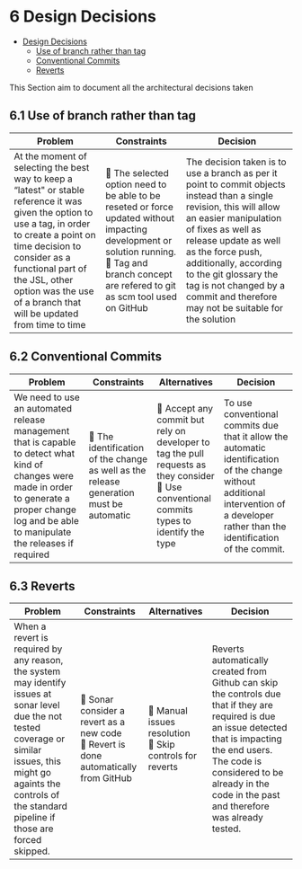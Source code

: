 # 6 Design Decisions

<!-- TOC -->

- [Design Decisions](#design-decisions)
    - [Use of branch rather than tag](#use-of-branch-rather-than-tag)
    - [Conventional Commits](#conventional-commits)
    - [Reverts](#reverts)

<!-- /TOC -->

This Section aim to document all the architectural decisions taken

## 6.1 Use of branch rather than tag

| Problem | Constraints | Decision |
| --- | --- | --- |
| At the moment of selecting the best way to keep a “latest" or stable reference it was given the option to use a tag, in order to create a point on time decision to consider as a functional part of the JSL, other option was the use of a branch that will be updated from time to time | :children_crossing: The selected option need to be able to be reseted or force updated without impacting development or solution running. <br> :children_crossing: Tag and branch concept are refered to git as scm tool used on GitHub | The decision taken is to use a branch as per it point to commit objects instead than a single revision, this will allow an easier manipulation of fixes as well as release update as well as the force push, additionally, according to the git glossary the tag is not changed by a commit and therefore may not be suitable for the solution |

## 6.2 Conventional Commits

| Problem | Constraints | Alternatives | Decision |
| --- | --- | --- | --- |
| We need to use an automated release management that is capable to detect what kind of changes were made in order to generate a proper change log and be able to manipulate the releases if required | :children_crossing: The identification of the change as well as the release generation must be automatic | :twisted_rightwards_arrows: Accept any commit but rely on developer to tag the pull requests as they consider <br> :twisted_rightwards_arrows: Use conventional commits types to identify the type | To use conventional commits due that it allow the automatic identification of the change without additional intervention of a developer rather than the identification of the commit. |

## 6.3 Reverts

| Problem | Constraints | Alternatives | Decision |
| --- | --- | --- | --- |
| When a revert is required by any reason, the system may identify issues at sonar level due the not tested coverage or similar issues, this might go againts the controls of the standard pipeline if those are forced skipped. | :children_crossing: Sonar consider a revert as a new code <br> :children_crossing: Revert is done automatically from GitHub | :twisted_rightwards_arrows: Manual issues resolution <br> :twisted_rightwards_arrows: Skip controls for reverts | Reverts automatically created from Github can skip the controls due that if they are required is due an issue detected that is impacting the end users. The code is considered to be already in the code in the past and therefore was already tested. |
